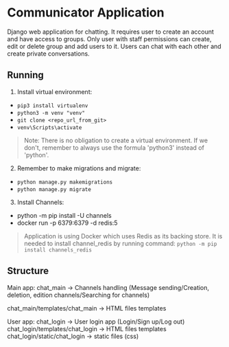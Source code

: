 # Communicator Application

Django web application for chatting. It requires user to create an account and have access to groups. Only user with staff permissions can create, edit or delete group and add users to it. 
Users can chat with each other and create private conversations.

## Running

1. Install virtual environment:
* `pip3 install virtualenv`
* `python3 -m venv "venv"`
* `git clone <repo_url_from_git>`
* `venv\Scripts\activate`
> Note: There is no obligation to create a virtual environment. If we don't, remember to always use the formula 'python3' instead of 'python'.
2. Remember to make migrations and migrate:
* `python manage.py makemigrations`
* `python manage.py migrate`

3. Install Channels:
* python -m pip install -U channels 
* docker run -p 6379:6379 -d redis:5
> Application is using Docker which uses Redis as its backing store. It is needed to install channel_redis by running command: `python -m pip install channels_redis`

## Structure

Main app:
chat_main -> Channels handling (Message sending/Creation, deletion, edition channels/Searching for channels)

chat_main/templates/chat_main -> HTML files templates

User app:
chat_login -> User login app (Login/Sign up/Log out)
chat_login/templates/chat_login -> HTML files templates
chat_login/static/chat_login -> static files (css)
